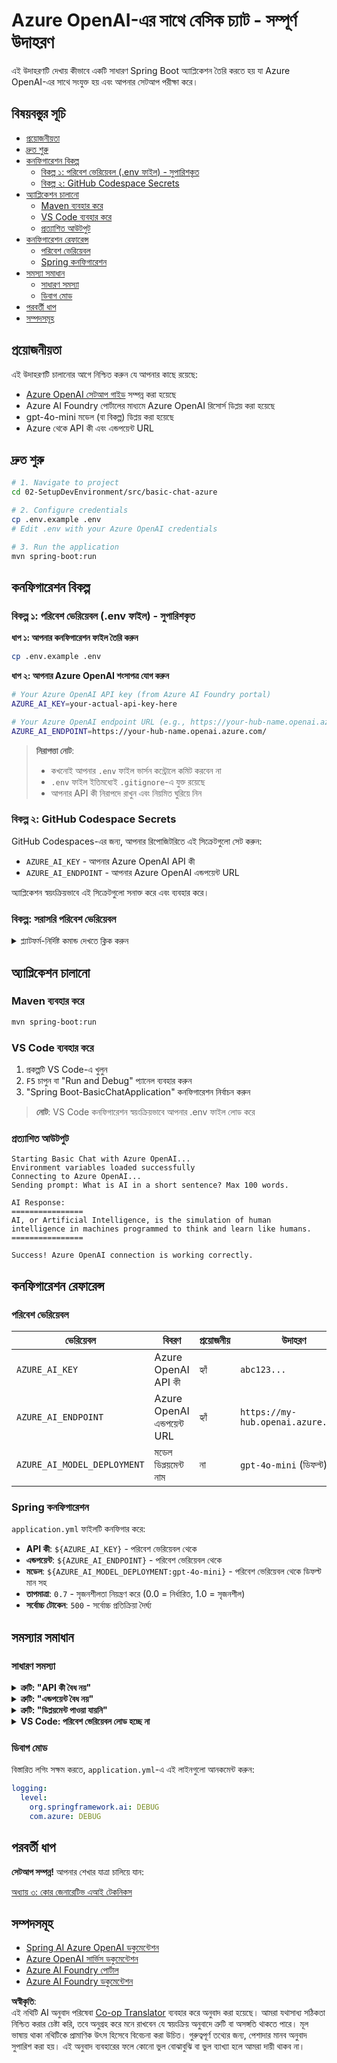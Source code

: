 <!--
CO_OP_TRANSLATOR_METADATA:
{
  "original_hash": "2289320a74aeca1eb844cd7d3a7a9e12",
  "translation_date": "2025-07-21T18:05:59+00:00",
  "source_file": "02-SetupDevEnvironment/src/basic-chat-azure/README.md",
  "language_code": "bn"
}
-->
# Azure OpenAI-এর সাথে বেসিক চ্যাট - সম্পূর্ণ উদাহরণ

এই উদাহরণটি দেখায় কীভাবে একটি সাধারণ Spring Boot অ্যাপ্লিকেশন তৈরি করতে হয় যা Azure OpenAI-এর সাথে সংযুক্ত হয় এবং আপনার সেটআপ পরীক্ষা করে।

## বিষয়বস্তুর সূচি

- [প্রয়োজনীয়তা](../../../../../02-SetupDevEnvironment/src/basic-chat-azure)
- [দ্রুত শুরু](../../../../../02-SetupDevEnvironment/src/basic-chat-azure)
- [কনফিগারেশন বিকল্প](../../../../../02-SetupDevEnvironment/src/basic-chat-azure)
  - [বিকল্প ১: পরিবেশ ভেরিয়েবল (.env ফাইল) - সুপারিশকৃত](../../../../../02-SetupDevEnvironment/src/basic-chat-azure)
  - [বিকল্প ২: GitHub Codespace Secrets](../../../../../02-SetupDevEnvironment/src/basic-chat-azure)
- [অ্যাপ্লিকেশন চালানো](../../../../../02-SetupDevEnvironment/src/basic-chat-azure)
  - [Maven ব্যবহার করে](../../../../../02-SetupDevEnvironment/src/basic-chat-azure)
  - [VS Code ব্যবহার করে](../../../../../02-SetupDevEnvironment/src/basic-chat-azure)
  - [প্রত্যাশিত আউটপুট](../../../../../02-SetupDevEnvironment/src/basic-chat-azure)
- [কনফিগারেশন রেফারেন্স](../../../../../02-SetupDevEnvironment/src/basic-chat-azure)
  - [পরিবেশ ভেরিয়েবল](../../../../../02-SetupDevEnvironment/src/basic-chat-azure)
  - [Spring কনফিগারেশন](../../../../../02-SetupDevEnvironment/src/basic-chat-azure)
- [সমস্যা সমাধান](../../../../../02-SetupDevEnvironment/src/basic-chat-azure)
  - [সাধারণ সমস্যা](../../../../../02-SetupDevEnvironment/src/basic-chat-azure)
  - [ডিবাগ মোড](../../../../../02-SetupDevEnvironment/src/basic-chat-azure)
- [পরবর্তী ধাপ](../../../../../02-SetupDevEnvironment/src/basic-chat-azure)
- [সম্পদসমূহ](../../../../../02-SetupDevEnvironment/src/basic-chat-azure)

## প্রয়োজনীয়তা

এই উদাহরণটি চালানোর আগে নিশ্চিত করুন যে আপনার কাছে রয়েছে:

- [Azure OpenAI সেটআপ গাইড](../../getting-started-azure-openai.md) সম্পন্ন করা হয়েছে  
- Azure AI Foundry পোর্টালের মাধ্যমে Azure OpenAI রিসোর্স ডিপ্লয় করা হয়েছে  
- gpt-4o-mini মডেল (বা বিকল্প) ডিপ্লয় করা হয়েছে  
- Azure থেকে API কী এবং এন্ডপয়েন্ট URL  

## দ্রুত শুরু

```bash
# 1. Navigate to project
cd 02-SetupDevEnvironment/src/basic-chat-azure

# 2. Configure credentials
cp .env.example .env
# Edit .env with your Azure OpenAI credentials

# 3. Run the application
mvn spring-boot:run
```

## কনফিগারেশন বিকল্প

### বিকল্প ১: পরিবেশ ভেরিয়েবল (.env ফাইল) - সুপারিশকৃত

**ধাপ ১: আপনার কনফিগারেশন ফাইল তৈরি করুন**  
```bash
cp .env.example .env
```

**ধাপ ২: আপনার Azure OpenAI শংসাপত্র যোগ করুন**  
```bash
# Your Azure OpenAI API key (from Azure AI Foundry portal)
AZURE_AI_KEY=your-actual-api-key-here

# Your Azure OpenAI endpoint URL (e.g., https://your-hub-name.openai.azure.com/)
AZURE_AI_ENDPOINT=https://your-hub-name.openai.azure.com/
```

> **নিরাপত্তা নোট**:  
> - কখনোই আপনার `.env` ফাইল ভার্সন কন্ট্রোলে কমিট করবেন না  
> - `.env` ফাইল ইতিমধ্যেই `.gitignore`-এ যুক্ত রয়েছে  
> - আপনার API কী নিরাপদে রাখুন এবং নিয়মিত ঘুরিয়ে নিন  

### বিকল্প ২: GitHub Codespace Secrets

GitHub Codespaces-এর জন্য, আপনার রিপোজিটরিতে এই সিক্রেটগুলো সেট করুন:  
- `AZURE_AI_KEY` - আপনার Azure OpenAI API কী  
- `AZURE_AI_ENDPOINT` - আপনার Azure OpenAI এন্ডপয়েন্ট URL  

অ্যাপ্লিকেশন স্বয়ংক্রিয়ভাবে এই সিক্রেটগুলো সনাক্ত করে এবং ব্যবহার করে।

### বিকল্প: সরাসরি পরিবেশ ভেরিয়েবল

<details>
<summary>প্ল্যাটফর্ম-নির্দিষ্ট কমান্ড দেখতে ক্লিক করুন</summary>

**Linux/macOS (bash/zsh):**  
```bash
export AZURE_AI_KEY=your-actual-api-key-here
export AZURE_AI_ENDPOINT=https://your-hub-name.openai.azure.com/
```

**Windows (Command Prompt):**  
```cmd
set AZURE_AI_KEY=your-actual-api-key-here
set AZURE_AI_ENDPOINT=https://your-hub-name.openai.azure.com/
```

**Windows (PowerShell):**  
```powershell
$env:AZURE_AI_KEY="your-actual-api-key-here"
$env:AZURE_AI_ENDPOINT="https://your-hub-name.openai.azure.com/"
```
</details>

## অ্যাপ্লিকেশন চালানো

### Maven ব্যবহার করে

```bash
mvn spring-boot:run
```

### VS Code ব্যবহার করে

1. প্রকল্পটি VS Code-এ খুলুন  
2. `F5` চাপুন বা "Run and Debug" প্যানেল ব্যবহার করুন  
3. "Spring Boot-BasicChatApplication" কনফিগারেশন নির্বাচন করুন  

> **নোট**: VS Code কনফিগারেশন স্বয়ংক্রিয়ভাবে আপনার .env ফাইল লোড করে  

### প্রত্যাশিত আউটপুট

```
Starting Basic Chat with Azure OpenAI...
Environment variables loaded successfully
Connecting to Azure OpenAI...
Sending prompt: What is AI in a short sentence? Max 100 words.

AI Response:
================
AI, or Artificial Intelligence, is the simulation of human intelligence in machines programmed to think and learn like humans.
================

Success! Azure OpenAI connection is working correctly.
```

## কনফিগারেশন রেফারেন্স

### পরিবেশ ভেরিয়েবল

| ভেরিয়েবল | বিবরণ | প্রয়োজনীয় | উদাহরণ |
|-----------|---------|-------------|---------|
| `AZURE_AI_KEY` | Azure OpenAI API কী | হ্যাঁ | `abc123...` |
| `AZURE_AI_ENDPOINT` | Azure OpenAI এন্ডপয়েন্ট URL | হ্যাঁ | `https://my-hub.openai.azure.com/` |
| `AZURE_AI_MODEL_DEPLOYMENT` | মডেল ডিপ্লয়মেন্ট নাম | না | `gpt-4o-mini` (ডিফল্ট) |

### Spring কনফিগারেশন

`application.yml` ফাইলটি কনফিগার করে:  
- **API কী**: `${AZURE_AI_KEY}` - পরিবেশ ভেরিয়েবল থেকে  
- **এন্ডপয়েন্ট**: `${AZURE_AI_ENDPOINT}` - পরিবেশ ভেরিয়েবল থেকে  
- **মডেল**: `${AZURE_AI_MODEL_DEPLOYMENT:gpt-4o-mini}` - পরিবেশ ভেরিয়েবল থেকে ডিফল্ট মান সহ  
- **তাপমাত্রা**: `0.7` - সৃজনশীলতা নিয়ন্ত্রণ করে (0.0 = নির্ধারিত, 1.0 = সৃজনশীল)  
- **সর্বোচ্চ টোকেন**: `500` - সর্বোচ্চ প্রতিক্রিয়া দৈর্ঘ্য  

## সমস্যার সমাধান

### সাধারণ সমস্যা

<details>
<summary><strong>ত্রুটি: "API কী বৈধ নয়"</strong></summary>

- নিশ্চিত করুন যে আপনার `.env` ফাইলে `AZURE_AI_KEY` সঠিকভাবে সেট করা আছে  
- API কী Azure AI Foundry পোর্টাল থেকে সঠিকভাবে কপি করা হয়েছে কিনা যাচাই করুন  
- কী-এর চারপাশে অতিরিক্ত স্পেস বা কোটেশন চিহ্ন নেই তা নিশ্চিত করুন  
</details>

<details>
<summary><strong>ত্রুটি: "এন্ডপয়েন্ট বৈধ নয়"</strong></summary>

- নিশ্চিত করুন যে আপনার `AZURE_AI_ENDPOINT` সম্পূর্ণ URL অন্তর্ভুক্ত করে (যেমন, `https://your-hub-name.openai.azure.com/`)  
- ট্রেইলিং স্ল্যাশের সামঞ্জস্যতা পরীক্ষা করুন  
- এন্ডপয়েন্ট আপনার Azure ডিপ্লয়মেন্ট অঞ্চলের সাথে মেলে কিনা যাচাই করুন  
</details>

<details>
<summary><strong>ত্রুটি: "ডিপ্লয়মেন্ট পাওয়া যায়নি"</strong></summary>

- নিশ্চিত করুন যে আপনার মডেল ডিপ্লয়মেন্ট নাম Azure-এ ডিপ্লয় করা নামের সাথে মেলে  
- মডেল সফলভাবে ডিপ্লয় এবং সক্রিয় কিনা যাচাই করুন  
- ডিফল্ট ডিপ্লয়মেন্ট নাম ব্যবহার করে দেখুন: `gpt-4o-mini`  
</details>

<details>
<summary><strong>VS Code: পরিবেশ ভেরিয়েবল লোড হচ্ছে না</strong></summary>

- নিশ্চিত করুন যে আপনার `.env` ফাইল প্রকল্পের মূল ডিরেক্টরিতে রয়েছে (যেমন, `pom.xml`-এর সাথে একই স্তরে)  
- VS Code-এর ইন্টিগ্রেটেড টার্মিনালে `mvn spring-boot:run` চালিয়ে দেখুন  
- নিশ্চিত করুন যে VS Code Java এক্সটেনশন সঠিকভাবে ইনস্টল করা আছে  
- লঞ্চ কনফিগারেশনে `"envFile": "${workspaceFolder}/.env"` সঠিকভাবে সেট করা আছে কিনা যাচাই করুন  
</details>

### ডিবাগ মোড

বিস্তারিত লগিং সক্ষম করতে, `application.yml`-এ এই লাইনগুলো আনকমেন্ট করুন:  

```yaml
logging:
  level:
    org.springframework.ai: DEBUG
    com.azure: DEBUG
```

## পরবর্তী ধাপ

**সেটআপ সম্পন্ন!** আপনার শেখার যাত্রা চালিয়ে যান:  

[অধ্যায় ৩: কোর জেনারেটিভ এআই টেকনিকস](../../../03-CoreGenerativeAITechniques/README.md)

## সম্পদসমূহ

- [Spring AI Azure OpenAI ডকুমেন্টেশন](https://docs.spring.io/spring-ai/reference/api/clients/azure-openai-chat.html)  
- [Azure OpenAI সার্ভিস ডকুমেন্টেশন](https://learn.microsoft.com/azure/ai-services/openai/)  
- [Azure AI Foundry পোর্টাল](https://ai.azure.com/)  
- [Azure AI Foundry ডকুমেন্টেশন](https://learn.microsoft.com/azure/ai-foundry/how-to/create-projects?tabs=ai-foundry&pivots=hub-project)  

**অস্বীকৃতি**:  
এই নথিটি AI অনুবাদ পরিষেবা [Co-op Translator](https://github.com/Azure/co-op-translator) ব্যবহার করে অনুবাদ করা হয়েছে। আমরা যথাসাধ্য সঠিকতা নিশ্চিত করার চেষ্টা করি, তবে অনুগ্রহ করে মনে রাখবেন যে স্বয়ংক্রিয় অনুবাদে ত্রুটি বা অসঙ্গতি থাকতে পারে। মূল ভাষায় থাকা নথিটিকে প্রামাণিক উৎস হিসেবে বিবেচনা করা উচিত। গুরুত্বপূর্ণ তথ্যের জন্য, পেশাদার মানব অনুবাদ সুপারিশ করা হয়। এই অনুবাদ ব্যবহারের ফলে কোনো ভুল বোঝাবুঝি বা ভুল ব্যাখ্যা হলে আমরা দায়ী থাকব না।